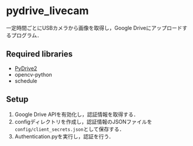 # pydrive_livecam

一定時間ごとにUSBカメラから画像を取得し，Google Driveにアップロードするプログラム．

## Required libraries

- [PyDrive2](https://github.com/iterative/PyDrive2)
- opencv-python
- schedule

## Setup

1. Google Drive APIを有効化し，認証情報を取得する．
2. configディレクトリを作成し，認証情報のJSONファイルを`config/client_secrets.json`として保存する．
3. Authentication.pyを実行し，認証を行う．
